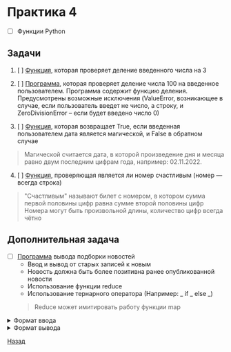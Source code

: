 # Практика 4
- [ ] Функции Python

## Задачи
1. [ ] [Функция](task1.py), которая проверяет деление введенного числа на 3

2. [ ] [Программа](task2.py), которая проверяет деление числа 100 на введенное пользователем. Программа содержит функцию деления. Предусмотрены возможные исключения (ValueError, возникающее в случае, если пользователь введет не число, а строку, и ZeroDivisionError – если будет введено число 0)

3. [ ] [Функция](task3.py), которая возвращает True, если введенная пользователем дата является магической, и False в обратном случае
> Магической считается дата, в которой произведение дня и месяца равно двум последним цифрам года, например: 02.11.2022.

4. [ ] [Функция](task4.py), проверяющая является ли номер счастливым (номер — всегда строка)

> "Счастливым" называют билет с номером, в котором сумма первой половины цифр равна сумме второй половины цифр<BR>
> Номера могут быть произвольной длины, количество цифр всегда чётно<BR>

## Дополнительная задача

- [ ] [Программа](additional_task/news.py) вывода подборки новостей
  - Ввод и вывод от старых записей к новым
  - Новость должна быть более позитивна ранее опубликованной новости
  - Использование функции reduce
  - Использование тернарного оператора (Например: _ if _ else _)
  > Reduce может имитировать работу функции map

<details>
  <summary>Формат ввода</summary>

> 5 Курс биткоина вырос до 1000 долларов.<BR>
10 В новогоднюю ночь выйдет новая первая серия нового сезона "Шерлока".<BR>
7 В Новосибирске из автобуса сбежала кондуктор.<BR>
1 Самолет «Почты России» вылетел с опозданием в несколько месяцев.<BR>
20 Козёл Тимур подружился с тигром Амуром.<BR>
10 Инженерам из Space X удалось посадить первую ступень ракеты на землю

</details>

<details>
  <summary>Формат вывода</summary>

>Курс биткоина вырос до 1000 долларов.<BR>
В новогоднюю ночь выйдет новая первая серия нового сезона "Шерлока".<BR>
Козёл Тимур подружился с тигром Амуром.

</details>


[Назад](https://github.com/Far4Ru/python_labs_2023)
